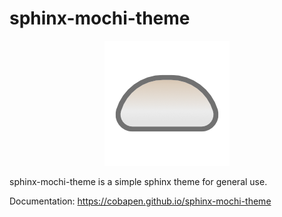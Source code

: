 # sphinx-mochi-theme

<p align="center">
  <img src="https://github.com/cobapen/sphinx-mochi-theme/blob/master/docs/source/_static/mochi.png" />
</p>

sphinx-mochi-theme is a simple sphinx theme for general use.

Documentation: https://cobapen.github.io/sphinx-mochi-theme

